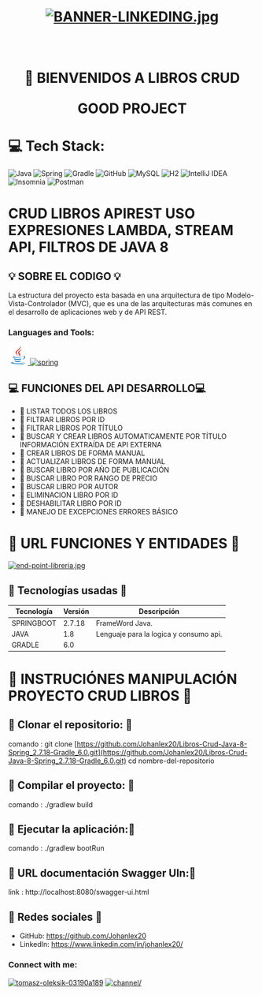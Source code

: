 
<div align="center">
  <h1 align="center">

[![BANNER-LINKEDING.jpg](https://i.postimg.cc/VLR9WTCC/BANNER-LINKEDING.jpg)](https://postimg.cc/D8Sb2x5v)

<br />
 
👋 BIENVENIDOS A LIBROS CRUD



GOOD PROJECT
<br />

  </h1>
</div>

# 💻 Tech Stack:
![Java](https://img.shields.io/badge/java-%23ED8B00.svg?style=for-the-badge&logo=java&logoColor=white) ![Spring](https://img.shields.io/badge/spring-%236DB33F.svg?style=for-the-badge&logo=spring&logoColor=white) ![Gradle](https://img.shields.io/badge/Gradle-%23E85B00.svg?style=for-the-badge&logo=gradle&logoColor=white)
![GitHub](https://img.shields.io/badge/GitHub-%23121011.svg?style=for-the-badge&logo=github&logoColor=white) ![MySQL](https://img.shields.io/badge/mysql-4479A1.svg?style=for-the-badge&logo=mysql&logoColor=white) ![H2](https://img.shields.io/badge/H2-4E5B31.svg?style=for-the-badge&logo=h2database&logoColor=white) ![IntelliJ IDEA](https://img.shields.io/badge/IntelliJIDEA-000000.svg?style=for-the-badge&logo=intellij-idea&logoColor=white) ![Insomnia](https://img.shields.io/badge/Insomnia-5849BE.svg?style=for-the-badge&logo=insomnia&logoColor=white) ![Postman](https://img.shields.io/badge/Postman-FF6C37.svg?style=for-the-badge&logo=postman&logoColor=white)


# CRUD LIBROS APIREST USO EXPRESIONES LAMBDA, STREAM API, FILTROS DE JAVA 8


## 💡 SOBRE EL CODIGO 💡
La estructura del proyecto esta basada en una arquitectura de tipo Modelo-Vista-Controlador (MVC), que es una de las arquitecturas más comunes en el desarrollo de aplicaciones web y de API REST.

<h3 align="left">Languages and Tools:</h3>
<p align="left">
    <a href="https://www.java.com" target="_blank" rel="noreferrer">
        <img src="https://raw.githubusercontent.com/devicons/devicon/master/icons/java/java-original.svg" alt="java" width="40" height="40"/>
    </a>
    <a href="https://spring.io/" target="_blank" rel="noreferrer">
        <img src="https://www.vectorlogo.zone/logos/springio/springio-icon.svg" alt="spring" width="40" height="40"/>
    </a>
</p>



## 💻 FUNCIONES DEL API DESARROLLO💻
- 🌟 LISTAR TODOS LOS LIBROS
- 🌟 FILTRAR LIBROS POR ID
- 🌟 FILTRAR LIBROS POR TÍTULO
- 🌟 BUSCAR Y CREAR LIBROS AUTOMATICAMENTE POR TÍTULO INFORMACIÓN EXTRAÍDA DE API EXTERNA
- 🌟 CREAR LIBROS DE FORMA MANUAL
- 🌟 ACTUALIZAR LIBROS DE FORMA MANUAL
- 🌟 BUSCAR LIBRO POR AÑO DE PUBLICACIÓN
- 🌟 BUSCAR LIBRO POR RANGO DE PRECIO
- 🌟 BUSCAR LIBRO POR AUTOR
- 🌟 ELIMINACION LIBRO POR ID
- 🌟 DESHABILITAR LIBRO POR ID
- 🌟 MANEJO DE EXCEPCIONES ERRORES BÁSICO


# 🌟   URL FUNCIONES Y ENTIDADES  🌟
[![end-point-libreria.jpg](https://i.postimg.cc/JnYKZTZt/end-point-libreria.jpg)](https://postimg.cc/KkLnyD9y)



## 🌟 Tecnologías usadas 🌟
| Tecnología | Versión | Descripción                            |
|------------|---------|----------------------------------------|
| SPRINGBOOT | 2.7.18  | FrameWord Java.                        |
| JAVA       | 1.8     | Lenguaje para la logica y consumo api. |
| GRADLE     | 6.0     |                         |


# 🌟   INSTRUCIÓNES MANIPULACIÓN PROYECTO CRUD LIBROS   🌟

## 🌟 Clonar el repositorio: 🌟
comando : git clone [https://github.com/Johanlex20/Libros-Crud-Java-8-Spring_2.7.18-Gradle_6.0.git](https://github.com/Johanlex20/Libros-Crud-Java-8-Spring_2.7.18-Gradle_6.0.git)
cd nombre-del-repositorio

## 🌟 Compilar el proyecto: 🌟
comando : ./gradlew build

## 🌟 Ejecutar la aplicación:🌟
comando : ./gradlew bootRun

## 🌟 URL documentación Swagger UIn:🌟
link : http://localhost:8080/swagger-ui.html


## 🤝 Redes sociales 🤝

-  GitHub: https://github.com/Johanlex20
-  LinkedIn: https://www.linkedin.com/in/johanlex20/

<h3 align="left">Connect with me:</h3>
<p align="left">
<a href="https://www.linkedin.com/in/johanlex20/" target="blank"><img align="center" src="https://raw.githubusercontent.com/rahuldkjain/github-profile-readme-generator/master/src/images/icons/Social/linked-in-alt.svg" alt="tomasz-oleksik-03190a189" height="30" width="40" /></a>
<a href="https://www.youtube.com/@johanlex2035" target="blank"><img align="center" src="https://raw.githubusercontent.com/rahuldkjain/github-profile-readme-generator/master/src/images/icons/Social/youtube.svg" alt="channel/" height="30" width="40" /></a>
</p>


